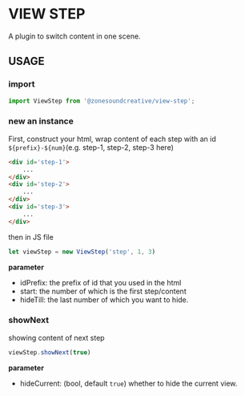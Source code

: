 # VIEW STEP

A plugin to switch content in one scene.

## USAGE

### import
```js
import ViewStep from '@zonesoundcreative/view-step';
```

### new an instance
First, construct your html, wrap content of each step with an id `${prefix}-${num}`(e.g. step-1, step-2, step-3 here)
```html
<div id='step-1'>
    ...
</div>
<div id='step-2'>
    ...
</div>
<div id='step-3'>
    ...
</div>

```

then in JS file
```js
let viewStep = new ViewStep('step', 1, 3)
```

**parameter**
* idPrefix: the prefix of id that you used in the html
* start: the number of which is the first step/content
* hideTill: the last number of which you want to hide.


### showNext
showing content of next step
```js
viewStep.showNext(true)
```

**parameter**
* hideCurrent: (bool, default `true`) whether to hide the current view.
